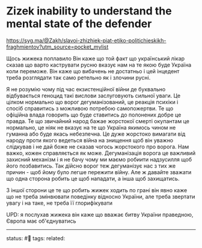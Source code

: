 # Zizek inability to understand the mental state of the defender
https://syg.ma/@Zakh/slavoi-zhizhiek-piat-etiko-politichieskikh-fraghmientov?utm_source=pocket_mylist

Щось жижека поплавило
Він каже що той факт що український лікар сказав що варто каструвати русню вказує нам на те якою буде Україна коли переможе.
Він каже що вибачень не достатньо і цей інцедент треба розглядати так само ретельно як і злочини русні.

Я не розумію чому під час екзистенційної війни де буквально відбувається геноцид такі вислови заслуговують сильної уваги.
Це цілком нормально що ворог дегуманізований, це реакція психіки і спосіб справитись з можливою потребою самопожертви.
Те що офіційна влада говорить що буде ставитись до полонених добре це правда. Те що звичайний народ бажае жорстокої смерті окупантам це нормально, це ніяк не вказує на те що Україна якимось чином не гуманна або буде якась небезпечна.
Це дуже жорстоко вимагати від народу проти якого ведеться війна на знищення щоб він уважно слідкував і не дай боже не сказав чогось жорстокого про ворога. Нам важко, кожен справляється як може. Дегуманізація ворога це важливий захисний механізм і я не бачу чому ми маємо робиити надзусилля щоб його позбавитись.
Так дійсно ворог теж дегуманізує нас з тих же причин - щоб йому було легше пережити війну. Але ж давайте зважати що одна сторона робить це щоб нападати, а інша щоб захищатись.

З іншої сторони це те що робить жижек
ходить по грані
він явно каже що не треба змінвювати поведінку відносно України, але треба звертати увагу і на таке, не треба її глорифікувати


UPD: я послухав жижека
він каже що вважає битву України праведною, Європа має об'єднуватись

---
status: #🌾
tags: 
related: 